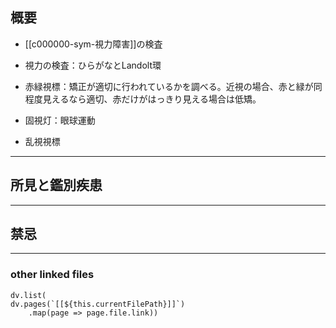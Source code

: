 ## 概要
- [[c000000-sym-視力障害]]の検査

- 視力の検査：ひらがなとLandolt環
- 赤緑視標：矯正が適切に行われているかを調べる。近視の場合、赤と緑が同程度見えるなら適切、赤だけがはっきり見える場合は低矯。
- 固視灯：眼球運動
- 乱視視標
---
## 所見と鑑別疾患
---
## 禁忌
---
### other linked files
```dataviewjs
dv.list(
dv.pages(`[[${this.currentFilePath}]]`)
	.map(page => page.file.link))
```

